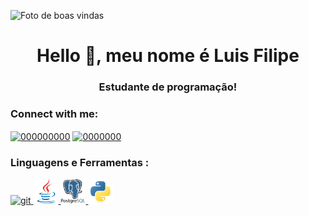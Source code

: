 ![Foto de boas vindas](https://guiadoestudante.abril.com.br/wp-content/uploads/sites/4/2021/06/Curso-de-programa%C3%A7%C3%A3o.jpg)

<h1 align="center">Hello 👋, meu nome é Luis Filipe</h1>
<h3 align="center">Estudante de programação!</h3>

<h3 align="left">Connect with me:</h3>
<p align="left">
<a href="https://linkedin.com/in/luisfilipewintherborges" target="blank"><img align="center" src="https://raw.githubusercontent.com/rahuldkjain/github-profile-readme-generator/master/src/images/icons/Social/linked-in-alt.svg" alt="000000000" height="30" width="40" /></a>
<a href="https://instagram.com/lfwinthe" target="blank"><img align="center" src="https://raw.githubusercontent.com/rahuldkjain/github-profile-readme-generator/master/src/images/icons/Social/instagram.svg" alt="0000000" height="30" width="40" /></a>
</p>

<h3 align="left">Linguagens e Ferramentas :</h3>
<p align="left"> <a href="https://git-scm.com/" target="_blank" rel="noreferrer"> <img src="https://www.vectorlogo.zone/logos/git-scm/git-scm-icon.svg" alt="git" width="40" height="40"/> </a> <a href="https://www.java.com" target="_blank" rel="noreferrer"> <img src="https://raw.githubusercontent.com/devicons/devicon/master/icons/java/java-original.svg" alt="java" width="40" height="40"/> </a> <a href="https://www.postgresql.org" target="_blank" rel="noreferrer"> <img src="https://raw.githubusercontent.com/devicons/devicon/master/icons/postgresql/postgresql-original-wordmark.svg" alt="postgresql" width="40" height="40"/> </a> <a href="https://www.python.org" target="_blank" rel="noreferrer"> <img src="https://raw.githubusercontent.com/devicons/devicon/master/icons/python/python-original.svg" alt="python" width="40" height="40"/> </a> </p>
